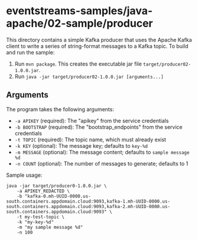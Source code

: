 # eventstreams-samples/java-apache/02-sample/producer

This directory contains a simple Kafka producer that uses the Apache Kafka client
to write a series of string-format messages to a Kafka topic. To build and run the sample:

1. Run `mvn package`. This creates the executable jar file `target/producer02-1.0.0.jar`.
2. Run `java -jar target/producer02-1.0.0.jar [arguments...]`

## Arguments

The program takes the following arguments:

- `-a APIKEY` (required): The "apikey" from the service credentials
- `-b BOOTSTRAP` (required): The "bootstrap_endpoints" from the service credentials
- `-t TOPIC` (required): The topic name, which must already exist
- `-k KEY` (optional): The message key; defaults to `key-%d`
- `-m MESSAGE` (optional): The message content; defaults to `sample message %d`
- `-n COUNT` (optional): The number of messages to generate; defaults to 1

Sample usage:

```
java -jar target/producer0-1.0.0.jar \
    -a APIKEY_REDACTED \
    -b "kafka-0.mh-UUID-0000.us-south.containers.appdomain.cloud:9093,kafka-1.mh-UUID-0000.us-south.containers.appdomain.cloud:9093,kafka-2.mh-UUID-0000.us-south.containers.appdomain.cloud:9093" \
    -t my-test-topic \
    -k "my-key-%d"
    -m "my sample message %d"
    -n 100
```

